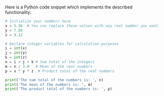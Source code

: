 Here is a Python code snippet which implements the described functionality:

```python
# Initialize your numbers here
x = 5.36  # You can replace these values with any real number you want.
y = 7.84   
z = 9.12    

# Declare integer variables for calculation purposes
i = int(x)
j = int(y)
k = int(z)
n = i + j + k # Sum total of the integers
m = n / 3.0   # Mean of the real numbers
p = x * y * z  # Product total of the real numbers

print('The sum total of the numbers is: ', n)
print('The mean of the numbers is: ', m)
print('The product total of the numbers is: ', p)
```